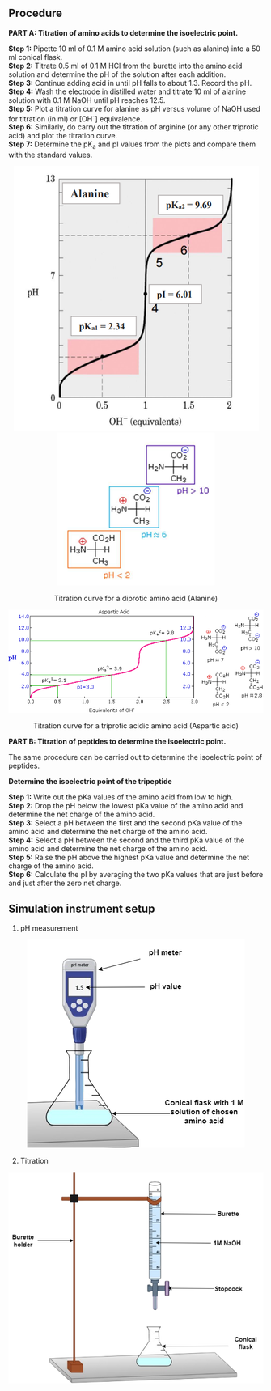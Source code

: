 ## Procedure
**PART A: Titration of amino acids to determine the isoelectric point.**

**Step 1:** Pipette 10 ml of 0.1 M amino acid solution (such as alanine) into a 50 ml conical flask.  
**Step 2:** Titrate 0.5 ml of 0.1 M HCl from the burette into the amino acid solution and determine the pH of the solution after each addition.  
**Step 3:** Continue adding acid in until pH falls to about 1.3. Record the pH.  
**Step 4:** Wash the electrode in distilled water and titrate 10 ml of alanine solution with 0.1 M NaOH until pH reaches 12.5.  
**Step 5:** Plot a titration curve for alanine as pH versus volume of NaOH used for titration (in ml) or [OH<sup>-</sup>] equivalence.  
**Step 6:** Similarly, do carry out the titration of arginine (or any other triprotic acid) and plot the titration curve.  
**Step 7:** Determine the pK<sub>a</sub> and pI values from the plots and compare them with the standard values.  

<div align="center">
<img src="images/fig8.png" class="img-fluid">
<img src="images/Fig8b.png" class="img-fluid">
<p>Titration curve for a diprotic amino acid (Alanine)</p>
</div>



<div align="center">
<img src="images/9a2.png" class="img-fluid">
<p>Titration curve for a triprotic acidic amino acid (Aspartic acid)</p>
</div>

**PART B: Titration of peptides to determine the isoelectric point.**

The same procedure can be carried out to determine the isoelectric point of peptides.


**Determine the isoelectric point of the tripeptide**

**Step 1:** Write out the pKa values of the amino acid from low to high.  
**Step 2:** Drop the pH below the lowest pKa value of the amino acid and determine the net charge of the amino acid.  
**Step 3:** Select a pH between the first and the second pKa value of the amino acid and determine the net charge of the amino acid.  
**Step 4:** Select a pH between the second and the third pKa value of the amino acid and determine the net charge of the amino acid.  
**Step 5:** Raise the pH above the highest pKa value and determine the net charge of the amino acid.  
**Step 6:** Calculate the pI by averaging the two pKa values that are just before and just after the zero net charge.  


## Simulation instrument setup

1. pH measurement
<div align="center">
<img src="images/phmeter.png" class="img-fluid">
</div>

2. Titration
<div align="center">
<img src="images/burette.png" class="img-fluid">
</div>

